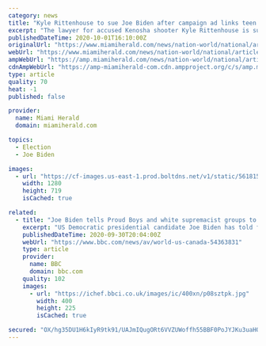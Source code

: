 ```yaml
---
category: news
title: "Kyle Rittenhouse to sue Joe Biden after campaign ad links teen to white supremacy"
excerpt: "The lawyer for accused Kenosha shooter Kyle Rittenhouse is suing Democratic presidential nominee Joe Biden for libel, accusing the candidate of connecting Rittenhouse to white supremacy in a campaign video."
publishedDateTime: 2020-10-01T16:10:00Z
originalUrl: "https://www.miamiherald.com/news/nation-world/national/article246142010.html"
webUrl: "https://www.miamiherald.com/news/nation-world/national/article246142010.html"
ampWebUrl: "https://amp.miamiherald.com/news/nation-world/national/article246142010.html"
cdnAmpWebUrl: "https://amp-miamiherald-com.cdn.ampproject.org/c/s/amp.miamiherald.com/news/nation-world/national/article246142010.html"
type: article
quality: 70
heat: -1
published: false

provider:
  name: Miami Herald
  domain: miamiherald.com

topics:
  - Election
  - Joe Biden

images:
  - url: "https://cf-images.us-east-1.prod.boltdns.net/v1/static/5618154292001/44135b3e-6a7b-4efe-8118-3277ff965138/8967d931-b311-4648-a10c-55a52c9f0dd5/1280x720/match/image.jpg"
    width: 1280
    height: 719
    isCached: true

related:
  - title: "Joe Biden tells Proud Boys and white supremacist groups to 'cease and desist'"
    excerpt: "US Democratic presidential candidate Joe Biden has told far-right group Proud Boys and white supremacist groups to \"cease and desist\". It follows Tuesday night's presidential debate, when President Donald Trump refused to condemn white supremacist and militia groups - and called on Proud Boys to \"stand back and stand by\"."
    publishedDateTime: 2020-09-30T20:04:00Z
    webUrl: "https://www.bbc.com/news/av/world-us-canada-54363831"
    type: article
    provider:
      name: BBC
      domain: bbc.com
    quality: 102
    images:
      - url: "https://ichef.bbci.co.uk/images/ic/400xn/p08sztpk.jpg"
        width: 400
        height: 225
        isCached: true

secured: "OX/hg35DU1H6kIyR9tk91/UAJmIQugORt6VVZUWoffh55BBF0PoJYJKu3uaHO2ElW9DQciY3b4trDymFZlnl92+JZ/NjStyJBGWkDpX2Z1kiVYqHJWjZZaIlosuOzNN1v6yJW7DDdKpQHZ2HkLlTnaQeHAmPjp4pzNqgUtqyl2sZUrRAJ9P2SuDOJB5Y1JMexvWjIC7/z4CAFi8reTHYkHiT10BRLO55hhH60bV6tFY+ea9IrCj4DYBUPfbCE3s0GtFrqSKu9FjY++/lyOvKOpV+hEzt4a6A3JPrVWUrv47lAko8oMp3brdC1hFBdxVmiADP8QlWcz54XunkRWNOoZk3Qp0hIfrHj/U91j79gbE=;2RaNNKWQZstH5odVEaDvHg=="
---
```


